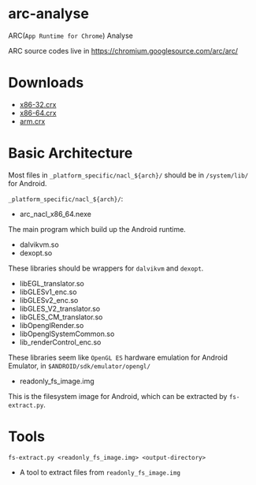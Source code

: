 arc-analyse
===========

ARC(`App Runtime for Chrome`) Analyse

ARC source codes live in https://chromium.googlesource.com/arc/arc/

Downloads
=========

* [x86-32.crx](https://clients2.google.com/service/update2/crx?response=redirect&nacl_arch=x86-32&prodversion=39&x=id%3Dmfaihdlpglflfgpfjcifdjdjcckigekc%26uc)
* [x86-64.crx](https://clients2.google.com/service/update2/crx?response=redirect&nacl_arch=x86-64&prodversion=39&x=id%3Dmfaihdlpglflfgpfjcifdjdjcckigekc%26uc)
* [arm.crx](https://clients2.google.com/service/update2/crx?response=redirect&nacl_arch=arm&prodversion=39&x=id%3Dmfaihdlpglflfgpfjcifdjdjcckigekc%26uc)

Basic Architecture 
==================

Most files in `_platform_specific/nacl_${arch}/` should be in `/system/lib/` for Android.

`_platform_specific/nacl_${arch}/`:

* arc_nacl_x86_64.nexe

The main program which build up the Android runtime.

* dalvikvm.so
* dexopt.so

These libraries should be wrappers for `dalvikvm` and `dexopt`.

* libEGL_translator.so
* libGLESv1_enc.so
* libGLESv2_enc.so
* libGLES_V2_translator.so
* libGLES_CM_translator.so
* libOpenglRender.so
* libOpenglSystemCommon.so
* lib_renderControl_enc.so

These libraries seem like `OpenGL ES` hardware emulation for Android Emulator, in `$ANDROID/sdk/emulator/opengl/`

* readonly_fs_image.img

This is the filesystem image for Android, which can be extracted by `fs-extract.py`.



Tools
=====

`fs-extract.py <readonly_fs_image.img> <output-directory>`

* A tool to extract files from `readonly_fs_image.img`

